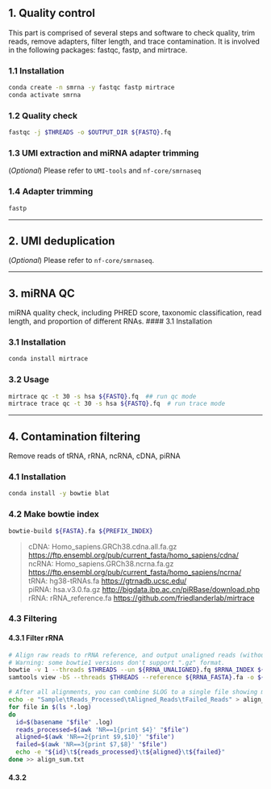 ## 1. Quality control

This part is comprised of several steps and software to check quality, trim reads, remove adapters, filter length, and trace contamination. It is involved in the following packages: fastqc, fastp, and mirtrace.

### 1.1 Installation

``` bash
conda create -n smrna -y fastqc fastp mirtrace
conda activate smrna
```

### 1.2 Quality check

``` bash
fastqc -j $THREADS -o $OUTPUT_DIR ${FASTQ}.fq
```

### 1.3 UMI extraction and miRNA adapter trimming

(*Optional*) Please refer to `UMI-tools` and `nf-core/smrnaseq`

### 1.4 Adapter trimming

``` bash
fastp
```

------------------------------------------------------------------------

## 2. UMI deduplication

(*Optional*) Please refer to `nf-core/smrnaseq`.

------------------------------------------------------------------------

## 3. miRNA QC

miRNA quality check, including PHRED score, taxonomic classification, read length, and proportion of different RNAs. \#### 3.1 Installation

### 3.1 Installation

``` bash
conda install mirtrace
```

### 3.2 Usage

``` bash
mirtrace qc -t 30 -s hsa ${FASTQ}.fq  ## run qc mode
mirtrace trace qc -t 30 -s hsa ${FASTQ}.fq  # run trace mode
```

------------------------------------------------------------------------

## 4. Contamination filtering

Remove reads of tRNA, rRNA, ncRNA, cDNA, piRNA

### 4.1 Installation

``` bash
conda install -y bowtie blat
```

### 4.2 Make bowtie index

``` bash
bowtie-build ${FASTA}.fa ${PREFIX_INDEX}
```

> cDNA: Homo_sapiens.GRCh38.cdna.all.fa.gz <https://ftp.ensembl.org/pub/current_fasta/homo_sapiens/cdna/>\
> ncRNA: Homo_sapiens.GRCh38.ncrna.fa.gz <https://ftp.ensembl.org/pub/current_fasta/homo_sapiens/ncrna/>\
> tRNA: hg38-tRNAs.fa <https://gtrnadb.ucsc.edu/>\
> piRNA: hsa.v3.0.fa.gz <http://bigdata.ibp.ac.cn/piRBase/download.php>\
> rRNA: rRNA_reference.fa <https://github.com/friedlanderlab/mirtrace>

### 4.3 Filtering

#### 4.3.1 Filter rRNA

``` bash
# Align raw reads to rRNA reference, and output unaligned reads (without rRNA) for the next step.
# Warning: some bowtie1 versions don't support ".gz" format.
bowtie -v 1 --threads $THREADS --un ${RRNA_UNALIGNED}.fq $RRNA_INDEX ${FASTQ}.fq 2 > ${LOG}.log |\
samtools view -bS --threads $THREADS --reference ${RRNA_FASTA}.fa -o ${RRNA_BAM}.bam -

# After all alignments, you can combine $LOG to a single file showing mapping statistics.
echo -e "Sample\tReads_Processed\tAligned_Reads\tFailed_Reads" > align_sum.txt
for file in $(ls *.log)
do
  id=$(basename "$file" .log)
  reads_processed=$(awk 'NR==1{print $4}' "$file")
  aligned=$(awk 'NR==2{print $9,$10}' "$file")
  failed=$(awk 'NR==3{print $7,$8}' "$file")
  echo -e "${id}\t${reads_processed}\t${aligned}\t${failed}"
done >> align_sum.txt
```

#### 4.3.2
